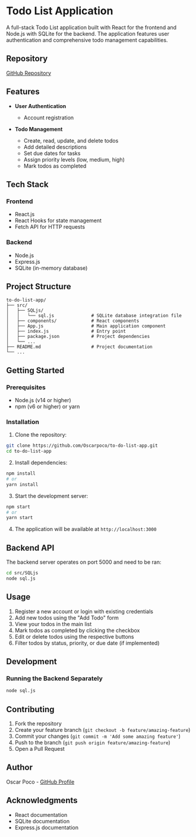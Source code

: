 
# Todo List Application

A full-stack Todo List application built with React for the frontend and Node.js with SQLite for the backend. The application features user authentication and comprehensive todo management capabilities.

## Repository

[GitHub Repository](https://github.com/Oscarpoco/to-do-list-app/tree/master)

## Features

- **User Authentication**
  - Account registration

- **Todo Management**
  - Create, read, update, and delete todos
  - Add detailed descriptions
  - Set due dates for tasks
  - Assign priority levels (low, medium, high)
  - Mark todos as completed

## Tech Stack

### Frontend
- React.js
- React Hooks for state management
- Fetch API for HTTP requests

### Backend
- Node.js
- Express.js
- SQLite (in-memory database)

## Project Structure

```
to-do-list-app/
├── src/
│   ├── SQLjs/
│   │   └── sql.js              # SQLite database integration file
│   ├── components/             # React components
│   ├── App.js                  # Main application component
│   ├── index.js                # Entry point
│   ├── package.json            # Project dependencies
│   └── ...
├── README.md                   # Project documentation
└── ...
```

## Getting Started

### Prerequisites
- Node.js (v14 or higher)
- npm (v6 or higher) or yarn

### Installation

1. Clone the repository:
```bash
git clone https://github.com/Oscarpoco/to-do-list-app.git
cd to-do-list-app
```

2. Install dependencies:
```bash
npm install
# or
yarn install
```

3. Start the development server:
```bash
npm start
# or
yarn start
```

4. The application will be available at `http://localhost:3000`

## Backend API

The backend server operates on port 5000 and need to be ran:

```bash
cd src/SQLjs
node sql.js
```

## Usage

1. Register a new account or login with existing credentials
2. Add new todos using the "Add Todo" form
3. View your todos in the main list
4. Mark todos as completed by clicking the checkbox
5. Edit or delete todos using the respective buttons
6. Filter todos by status, priority, or due date (if implemented)

## Development

### Running the Backend Separately

```bash
node sql.js
```



## Contributing

1. Fork the repository
2. Create your feature branch (`git checkout -b feature/amazing-feature`)
3. Commit your changes (`git commit -m 'Add some amazing feature'`)
4. Push to the branch (`git push origin feature/amazing-feature`)
5. Open a Pull Request



## Author

Oscar Poco - [GitHub Profile](https://github.com/Oscarpoco)

## Acknowledgments

- React documentation
- SQLite documentation
- Express.js documentation
